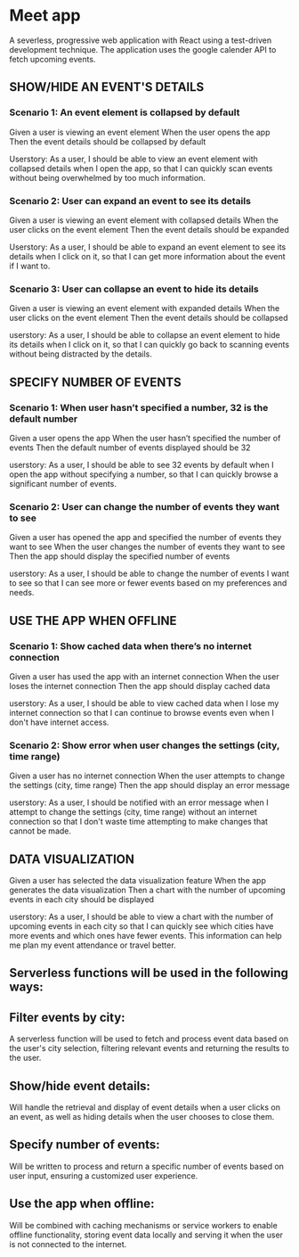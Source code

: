 # Meet app


A severless, progressive web application with React using a test-driven development technique. The application uses the google calender API to fetch upcoming events.

## SHOW/HIDE AN EVENT'S DETAILS

### Scenario 1: An event element is collapsed by default

Given a user is viewing an event element
When the user opens the app
Then the event details should be collapsed by default

Userstory:
As a user, I should be able to view an event element with collapsed details when I open the app, so that I can quickly scan events without being overwhelmed by too much information.

### Scenario 2: User can expand an event to see its details

Given a user is viewing an event element with collapsed details
When the user clicks on the event element
Then the event details should be expanded

Userstory:
As a user, I should be able to expand an event element to see its details when I click on it, so that I can get more information about the event if I want to.

### Scenario 3: User can collapse an event to hide its details

Given a user is viewing an event element with expanded details
When the user clicks on the event element
Then the event details should be collapsed

userstory:
As a user, I should be able to collapse an event element to hide its details when I click on it, so that I can quickly go back to scanning events without being distracted by the details.

## SPECIFY NUMBER OF EVENTS

### Scenario 1: When user hasn’t specified a number, 32 is the default number

Given a user opens the app
When the user hasn’t specified the number of events
Then the default number of events displayed should be 32

userstory:
As a user, I should be able to see 32 events by default when I open the app without specifying a number, so that I can quickly browse a significant number of events.

### Scenario 2: User can change the number of events they want to see

Given a user has opened the app and specified the number of events they want to see
When the user changes the number of events they want to see
Then the app should display the specified number of events

userstory:
As a user, I should be able to change the number of events I want to see so that I can see more or fewer events based on my preferences and needs.

##  USE THE APP WHEN OFFLINE

### Scenario 1: Show cached data when there’s no internet connection

Given a user has used the app with an internet connection
When the user loses the internet connection
Then the app should display cached data

userstory:
As a user, I should be able to view cached data when I lose my internet connection so that I can continue to browse events even when I don't have internet access.

### Scenario 2: Show error when user changes the settings (city, time range)

Given a user has no internet connection
When the user attempts to change the settings (city, time range)
Then the app should display an error message

userstory:
As a user, I should be notified with an error message when I attempt to change the settings (city, time range) without an internet connection so that I don't waste time attempting to make changes that cannot be made.

## DATA VISUALIZATION

Given a user has selected the data visualization feature
When the app generates the data visualization
Then a chart with the number of upcoming events in each city should be displayed

userstory:
As a user, I should be able to view a chart with the number of upcoming events in each city so that I can quickly see which cities have more events and which ones have fewer events. This information can help me plan my event attendance or travel better.



## Serverless functions will be used in the following ways:

## Filter events by city:

A serverless function will be used to fetch and process event data based on the user's city selection, filtering relevant events and returning the results to the user.

## Show/hide event details:

Will handle the retrieval and display of event details when a user clicks on an event, as well as hiding details when the user chooses to close them.

## Specify number of events:

Will be written to process and return a specific number of events based on user input, ensuring a customized user experience.

## Use the app when offline:

Will be combined with caching mechanisms or service workers to enable offline functionality, storing event data locally and serving it when the user is not connected to the internet.
















